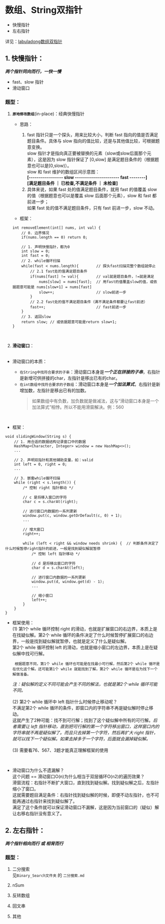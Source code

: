 # 数组、String双指针
- 快慢指针
- 左右指针

详见：[labuladong数组双指针](https://labuladong.gitee.io/algo/di-yi-zhan-da78c/shou-ba-sh-48c1d/shuang-zhi-fa4bd/)

## 1. **快慢指针**：
***两个指针同向而行，一快一慢***  
- fast、slow 指针
- 滑动窗口  

### 题型：  
1. **`原地修改数组`**(in-place)：经典快慢指针  
   - 思路：  
     1. fast 指针只是一个探头，用来比较大小，判断 fast 指向的值是否满足题目条件。具体与 slow 指向的值比较，还是与其他值比较，可根据题意变换。  
     slow 指针才是指向真正要被替换的元素（slow或slow后面那个元素），这是因为 slow 指针保证了 [0,slow] 是满足题目条件的（根据题意也可以是[0,slow)）。  
     slow 和 fast 维护的数组区间示意图：  
     **[----------------- slow ---------------------- fast --------]**  
     **[满足题目条件  ｜  已检查,不满足条件   ｜  未检查]**  
     2. 具体来说，如果 fast 处的值满足题目条件，就用 fast 的值覆盖 slow 的值（根据题意也可以是覆盖 slow 后面那个元素），slow 和 fast 都前进一步；  
     如果 fast 处的值不满足题目条件，只有 fast 前进一步，slow 不动。
   
   - 框架：
   ```
   int removeElement(int[] nums, int val) {
       // 0. 边界情况
       if(nums.length == 0) return 0;
       
       // 1. 声明快慢指针，都为0
       int slow = 0;
       int fast = 0;
       // 2. while循环扫描
       while(fast < nums.length){        // 探头fast扫描完整个数组就停止
           // 2.1 fast处的值满足题目条件
           if(nums[fast] != val){        // val就是题目条件，!=就是满足
               nums[slow] = nums[fast];  // 用fast的值覆盖slow的值，或依据题意可能是 nums[slow+1] = nums[fast]
               slow++;                   // slow前进一步
           }
           // 2.2 fast处的值不满足题目条件（满不满足条件都要让fast前进）
           fast++;                       // fast前进一步
       }
       // 3. 返回slow
       return slow; // 或依据题意可能是return slow+1;
   }
   ```

<br>

2. **滑动窗口**：  
   <br>
  - 滑动窗口的本质：
     - `在String中找符合要求的子串`：滑动窗口本身是***一个正在拼接的子串***，右指针是新增可供拼接的char，左指针是移出已有的char。
     - `在int数组中找符合要求的子数组`：滑动窗口本身是***一个加法算式***，右指针是新增加数，左指针是移出已有的加数。
       > 如果数组中有负数，加负数就是做减法，这与“滑动窗口本身是一个加法算式”相悖。所以不能用滑窗解决。例：560
      
     <br>
   
  - 框架：
   ```
   void slidingWindow(String s) {
       // 1. 用合适的数据结构记录窗口中的数据
       HashMap<Character, Integer> window = new HashMap<>();
       ...
   
       // 2. 声明双指针和其他辅助变量，如：valid
       int left = 0, right = 0;
       ...
   
       // 3. 嵌套while循环扫描
       while (right < s.length()) {
           /* 控制 right 指针移动 */
   
           // c 是将移入窗口的字符
           char c = s.charAt(right);
            
           // 进行窗口内数据的一系列更新
           window.put(c, window.getOrDefault(c, 0) + 1);
           ...
   
           // 增大窗口
           right++;

           while (left < right && window needs shrink) {  // 判断条件决定了什么时候暂停right指针的前进，一般是找到疑似解就暂停
               /* 控制 left 指针移动 */
   
               // d 是将移出窗口的字符
               char d = s.charAt(left);
   
               // 进行窗口内数据的一系列更新
               window.put(d, window.get(d) - 1);
               ...
                
               // 缩小窗口
               left++;
           }
       }
   }
   ```
  - 框架使用：  
     (1) 第1个 while 循环控制 right 的滑动，也就是扩展窗口的右边界，本质上是在找疑似解。第2个 while 循环的条件决定了什么时候暂停扩展窗口的右边界，一般是找到疑似解就暂停，也就是定义了什么是疑似解。    
       第2个 while 循环控制 left 的滑动，也就是缩小窗口的左边界，本质上是在疑似解中找可行解。  
   
         根据题意不同，第1个 while 循环也可能是在找最小可行解，然后第2个 while 循环是在优化这个解。还可能第1个 while 就能找到了解，第2个 while 循环是在为找下一个解做准备。  

       *注：疑似解的定义不同可能会产生不同的解法，也就是第2个 while 循环可能不同。*  
    <br>
     (2) 第2个 while 循环中 left 指针什么时候停止移动呢？  
         不满足第2个 while 循环的条件，即窗口内的字符串不再是疑似解时停止移动。  
         这就产生了2种可能：找不到可行解；找到了这个疑似解中所有的可行解。*后者需要让 left 指针移动，直到把可行解的第一个字符移出窗口，这样窗口内的字符串就不再是疑似解了。而且只去掉第一个字符，然后再扩大 right 指针，就可以找下一个疑似解。如果去掉多于一个字符，后面就会漏掉疑似解。*  
    <br>
     (3) 需要看76、567、3题才能真正理解框架的使用

  <br>

  - 滑动窗口为什么不遗漏解？  
    这个问题 == 滑动窗口O(n)为什么相当于双层循环O(n2)的遍历效果？  
    滑窗流程：右指针不断扩大窗口，直到找到疑似解。找到疑似解之后，左指针缩小了窗口。  
    这就需要题目满足条件：右指针找到疑似解的时候，即便不动左指针，也不可能再通过右指针来找到疑似解了。  
    满足了这个条件就可以保证滑动窗口不漏解，这是因为当前窗口的（疑似）解让右移右指针没有意义了。


## 2. **左右指针**：
***两个指针相向而行 或 相背而行***

### 题型：

1. 二分搜索  
见`Binary_Search文件夹` 的 `二分搜索.md`  

2. nSum
3. 反转数组
4. 回文串
5. 其他
